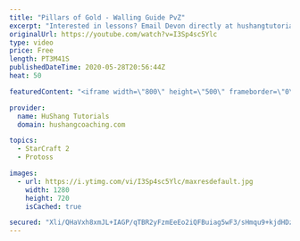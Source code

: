 ```yaml
---
title: "Pillars of Gold - Walling Guide PvZ"
excerpt: "Interested in lessons? Email Devon directly at hushangtutorials@outlook.com ------------------------------------------------------------------------------------------------------- Want to support HuShang Tutorials directly? Patreon is a website where you can contribute a monthly donation that will help"
originalUrl: https://youtube.com/watch?v=I3Sp4sc5Ylc
type: video
price: Free
length: PT3M41S
publishedDateTime: 2020-05-28T20:56:44Z
heat: 50

featuredContent: "<iframe width=\"800\" height=\"500\" frameborder=\"0\" src=\"https://www.youtube.com/embed/I3Sp4sc5Ylc\" allow=\"accelerometer; autoplay; encrypted-media; gyroscope; picture-in-picture\" allowfullscreen></iframe>"

provider:
  name: HuShang Tutorials
  domain: hushangcoaching.com

topics:
  - StarCraft 2
  - Protoss

images:
  - url: https://i.ytimg.com/vi/I3Sp4sc5Ylc/maxresdefault.jpg
    width: 1280
    height: 720
    isCached: true

secured: "Xli/QHaVxh8xmJL+IAGP/qTBR2yFzmEeEo2iQFBuiag5wF3/sHmqu9+kjdHDzEotcc6nVzdZWPL83Ej/OQit7ja9knWwivZdItOypWtNhPUgXMeCeXZssGxLH8f05ZZwBDx6zQJRLs/QFcRPOrCAwa+ZgGyib5ibzwz3ss74EQOEo7avsj6YO8rRpmJTF9wh01/Cko09yvIXufmEXLXz0WE4WIklrZi7zu/NVNrng5iUN4XR0bkfOtPdTg7vlYW/TNGzm2PrO+1EhkfmepP28xqs8vnO+enLzmXtH5F83k8q+oKEtNhHuIf4NKB4UcfHsaIHfpwA5aFivZVwhA8QC7slUjqHsAsILkaVndbiIjZGi5Dh0dMH0NdAaSuzR5d7Rl6Otuxem7iZU4hihV3X2CSNxoV88NMD8WpQ95hQ9p8=;hyNoWvS6Kqt5rBIknYMxyA=="
---
```


